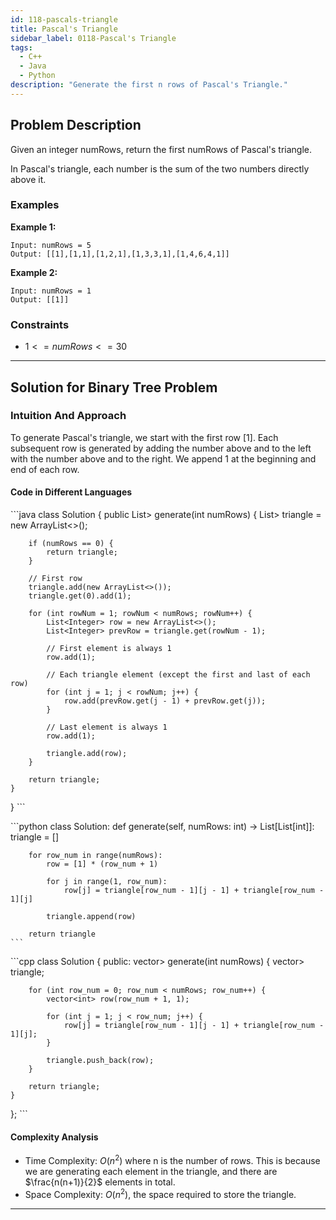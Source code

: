 ```yaml
---
id: 118-pascals-triangle
title: Pascal's Triangle
sidebar_label: 0118-Pascal's Triangle
tags:
  - C++
  - Java
  - Python
description: "Generate the first n rows of Pascal's Triangle."
---
```


## Problem Description

Given an integer numRows, return the first numRows of Pascal's triangle.

In Pascal's triangle, each number is the sum of the two numbers directly above it.

### Examples

**Example 1:**

```
Input: numRows = 5
Output: [[1],[1,1],[1,2,1],[1,3,3,1],[1,4,6,4,1]]
```

**Example 2:**

```
Input: numRows = 1
Output: [[1]]
```

### Constraints

- $1 <= numRows <= 30$

---

## Solution for Binary Tree Problem

### Intuition And Approach

To generate Pascal's triangle, we start with the first row [1]. Each subsequent row is generated by adding the number above and to the left with the number above and to the right. We append 1 at the beginning and end of each row.

<Tabs>
 <tabItem value="Recursive" label="Recursive">


#### Code in Different Languages

<Tabs>
  <TabItem value="Java" label="Java" default>
  <SolutionAuthor name="@Vipullakum007"/>
   ```java
   class Solution {
    public List<List<Integer>> generate(int numRows) {
        List<List<Integer>> triangle = new ArrayList<>();

        if (numRows == 0) {
            return triangle;
        }

        // First row
        triangle.add(new ArrayList<>());
        triangle.get(0).add(1);

        for (int rowNum = 1; rowNum < numRows; rowNum++) {
            List<Integer> row = new ArrayList<>();
            List<Integer> prevRow = triangle.get(rowNum - 1);

            // First element is always 1
            row.add(1);

            // Each triangle element (except the first and last of each row)
            for (int j = 1; j < rowNum; j++) {
                row.add(prevRow.get(j - 1) + prevRow.get(j));
            }

            // Last element is always 1
            row.add(1);

            triangle.add(row);
        }

        return triangle;
    }
}
    ```

  </TabItem>
  <TabItem value="Python" label="Python">
  <SolutionAuthor name="@Vipullakum007"/>
   ```python
    class Solution:
    def generate(self, numRows: int) -> List[List[int]]:
        triangle = []

        for row_num in range(numRows):
            row = [1] * (row_num + 1)

            for j in range(1, row_num):
                row[j] = triangle[row_num - 1][j - 1] + triangle[row_num - 1][j]

            triangle.append(row)

        return triangle
    ```

  </TabItem>
  <TabItem value="C++" label="C++">
  <SolutionAuthor name="@Vipullakum007"/>
   ```cpp
    class Solution {
public:
    vector<vector<int>> generate(int numRows) {
        vector<vector<int>> triangle;

        for (int row_num = 0; row_num < numRows; row_num++) {
            vector<int> row(row_num + 1, 1);

            for (int j = 1; j < row_num; j++) {
                row[j] = triangle[row_num - 1][j - 1] + triangle[row_num - 1][j];
            }

            triangle.push_back(row);
        }

        return triangle;
    }
};
    ```

  </TabItem>
</Tabs>

#### Complexity Analysis

- Time Complexity:  $O(n^2)$ where n is the number of rows. This is because we are generating each element in the triangle, and there are $\frac{n(n+1)}{2}$ elements in total.
- Space Complexity: $O(n^2)$, the space required to store the triangle.

</tabItem>
</Tabs>


---